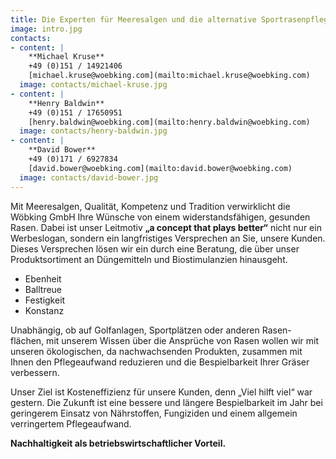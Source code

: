 ```yaml
---
title: Die Experten für Meeresalgen und die alternative Sportrasenpflege.
image: intro.jpg
contacts:
- content: |
    **Michael Kruse**  
    +49 (0)151 / 14921406  
    [michael.kruse@woebking.com](mailto:michael.kruse@woebking.com)
  image: contacts/michael-kruse.jpg
- content: |
    **Henry Baldwin**  
    +49 (0)151 / 17650951  
    [henry.baldwin@woebking.com](mailto:henry.baldwin@woebking.com)
  image: contacts/henry-baldwin.jpg
- content: |
    **David Bower**  
    +49 (0)171 / 6927834  
    [david.bower@woebking.com](mailto:david.bower@woebking.com)
  image: contacts/david-bower.jpg
---
```


Mit Meeresalgen, Qualität, Kompetenz und Tradition verwirklicht die Wöbking GmbH Ihre Wünsche von einem widerstandsfähigen, gesunden Rasen. Dabei ist unser Leitmotiv **„a concept that plays better“** nicht nur ein Werbeslogan, sondern ein langfristiges Versprechen an Sie, unsere Kunden. Dieses Versprechen lösen wir ein durch eine Beratung, die über unser Produktsortiment an Düngemitteln und Biostimulanzien hinausgeht.

<ul class="c-list--highlighted">
  <li>Ebenheit</li>
  <li>Balltreue</li>
  <li>Festigkeit</li>
  <li>Konstanz</li>
</ul>

Unabhängig, ob auf Golfanlagen, Sportplätzen oder anderen Rasen- flächen, mit unserem Wissen über die Ansprüche von Rasen wollen wir mit unseren ökologischen, da nachwachsenden Produkten, zusammen mit Ihnen den Pflegeaufwand reduzieren und die Bespielbarkeit Ihrer Gräser verbessern.

Unser Ziel ist Kosteneffizienz für unsere Kunden, denn „Viel hilft viel“ war gestern. Die Zukunft ist eine bessere und längere Bespielbarkeit im Jahr bei geringerem Einsatz von Nährstoffen, Fungiziden und einem allgemein verringertem Pflegeaufwand.

**Nachhaltigkeit als betriebswirtschaftlicher Vorteil.**
